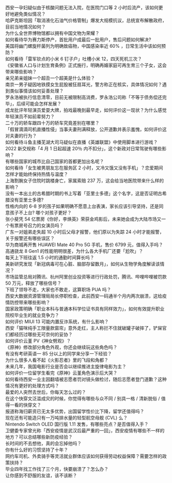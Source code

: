 西安一孕妇疑似由于核酸问题无法入院，在医院门口等 2 小时后流产，该如何更好地避免类似情况？  
哈萨克斯坦因「取消液化石油气价格管制」爆发大规模抗议，总统宣布解散政府，目前当地情况如何？  
为什么全世界博物馆都以拥有中国文物为荣耀？  
如何看待华为赛力斯停产，首批用户成最后一批用户，售后问题如何解决?  
美国将幽门螺旋杆菌列为明确致癌物，中国感染率近 60% ，日常生活中该如何预防？  
如何看待「雷军钦点的小米 6 钉子户」吐槽小米 12，四天死机三次？  
《安徽省人口与计划生育条例》正式施行，明确再婚家庭可再生育三个子女，这会带来哪些影响？  
亲兄弟亲姐妹一个超丑一个超美是什么体验？  
南京一男子疑因地铁摸女生屁股被狂扇耳光，警方称正在核实，具体情况如何？遇到类似事情该如何妥善处理？  
罗永浩被执行信息清零，目前无被限制高消费，罗永浩公司称「不等于债务偿还完毕」，后续可能会怎样发展？  
成龙批评年轻演员爱耍大牌，拍戏最晚到最早走，如何评价这一现状？为什么感觉年轻演员不如前辈努力？  
二十万的轿车跟四十万的轿车究竟差别在哪里？  
「假冒滴滴司机直播性侵」当事夫妻刑满释放，公开道歉并表示羞愧，如何评价这对夫妻的行为？  
如何看待斗鱼主播芜湖大司马疑似在直播《英雄联盟》中使用脚本进行游戏？  
2022 新交规称「4 月 1 日起超速 20％ 内不扣分」，这个新政对日常驾驶有哪些影响？  
有哪些国家的城市比自己国家的首都更加出名呢？  
如何看待「女生被男朋友忘在服务区 2 小时，又冷又饿又没有手机」？恋爱期间怎样才能始终保持热情与温度？  
上海割腕女子住院时跳楼身亡，家属索赔 237 万，这会给当地医院带来什么样的影响？  
没有一本出土的古希腊时期的书上写着「亚里士多德」这个名字，这是否证明古希腊没有亚里士多德?  
性格内向的 6-8 岁的孩子如果明确不愿意上台表演，家长应该引导坚持，还是同意孩子不上台? 哪个对孩子更好？  
张小斐凭 54 亿票房《你好，李焕英》荣获金鸡影后，未来她会成为大陆市场又一个有票房号召力的女演员吗？  
广东一对姐弟走失超 10 小时后父母才报警，他们原以为失踪 24 小时才能报警，关于报警还有哪些误区？  
华为商城再开售 HUAWEI Mate 40 Pro 5G 手机，售价 6799 元，值得入手吗？  
高通骁龙 8 Gen1 的性能明明很差，为什么各大手机厂还要「尬吹」？  
每天上下班往返 1.5 小时的通勤时间算长吗？  
美新研究发现「新冠病毒可在心脏、脑部存留数月」，如何从生物学角度解读该情况？  
市场监管总局对腾讯、杭州阿里创业投资等进行行政处罚，腾讯、哔哩哔哩被罚款 50 万元，释放了哪些信号？  
下班了领导不走，大家也不敢走，这算职场 PUA 吗？  
西安大数据资源管理局局长停职检查，此前西安一码通半个月内两次崩溃，这给疫情防控带来哪些影响？  
国家政策明确「职业本科与普通本科学位证书具有同样效力」，如何有效提升职业院校毕业生的就业竞争力？  
如何评价 MIUI 13 可能内置反诈系统，有什么影响？  
西安「猫咪纯手工限量款窗帘」意外走红，主人称拦不住就破罐子破摔了，铲屎官们都经历过哪些无可奈何的妥协？  
如何评价云堇 PV《神女劈观》？  
《原神》修改部分角色外观，你还会继续玩这些角色吗？  
有没有考研英语一 85 分以上的同学来分享一下经验？  
为什么很多人看不起《火影忍者》里的飞段和角都？  
未来几年，我国电影行业是否会以继续推进主旋律电影为主？  
如何评价一位留学生看完《原神》云堇角色演示后大哭？  
如何看待西安一业主因翻墙被志愿者罚对镜头做检讨，随后志愿者登门道歉？这种情况有更好的处理方式吗？  
最爱的人突然去世后，你每天怎么过的？  
在这个快穿文泛滥成灾的时候，你觉得有哪些与众不同 / 别具一格 / 清新脱俗 / 值得一看的快穿文？  
报道称海归薪资已无太多优势，出国留学性价比下降，留学还值得吗？  
现在还有可能造只有一万吨排水量的轻型航空母舰 (CVL) 么？  
Nintendo Switch OLED 国行版 1.11 发售，有哪些亮点？是否值得入手？  
卫健委专家曾光称「西安疫情是武汉后最严重的一回」，西安疫情有哪些不一样的地方？可以总结哪些新防疫经验？  
长时间的不去想他，真的会忘掉他吗？  
你有什么好的习惯坚持了十年？  
网约车司机、外卖骑手等灵活就业群体应该如何获得劳动权益保障？需要怎样的政策扶持？  
毕业四年找工作找了三个月，快要崩溃了？怎么办？  
让你感到不舒服的友谊，该不该断？  
